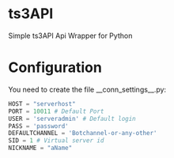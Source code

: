 # ts3API
Simple ts3API Api Wrapper for Python

# Configuration
You need to create the file \_\_conn_settings\_\_.py:
```python
HOST = "serverhost"
PORT = 10011 # Default Port
USER = 'serveradmin' # Default login
PASS = 'password'
DEFAULTCHANNEL = 'Botchannel-or-any-other'
SID = 1 # Virtual server id
NICKNAME = "aName"
```
